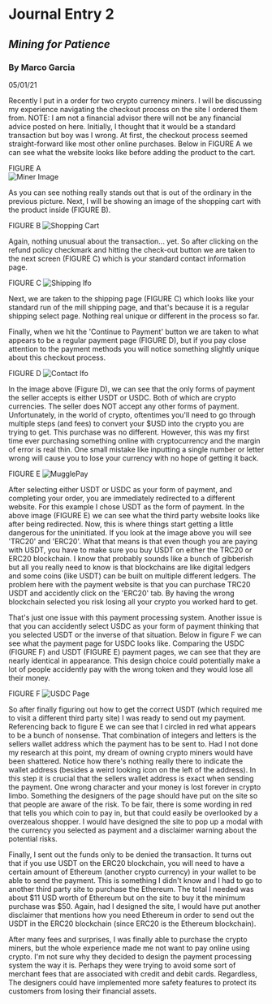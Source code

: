 # Journal Entry 2
## _Mining for Patience_
### By Marco Garcia 
05/01/21


Recently I put in a order for two crypto currency miners. I will be discussing my experience navigating the checkout process on the site I ordered them from. 
NOTE: I am not a financial advisor there will not be any financial advice posted on here. Initially, I thought that it would be a standard transaction but boy
was I wrong. At first, the checkout process seemed straight-forward like most other online purchases. Below in FIGURE A we can see what the website looks like before 
adding the product to the cart.

FIGURE A  
<img src="/j02/miner.png" alt="Miner Image" />

As you can see nothing really stands out that is out of the ordinary in the previous picture. Next, I will be showing an image of the shopping cart with the product inside (FIGURE B).


FIGURE B 
<img src="/j02/cart.png" alt="Shopping Cart" />

Again, nothing unusual about the transaction... yet. So after clicking on the refund policy checkmark and hitting the check-out button we are taken to the next screen (FIGURE C)
which is your standard contact information page. 

FIGURE C 
<img src="/j02/shipping.png" alt="Shipping Ifo" />

Next, we are taken to the shipping page (FIGURE C) which looks like your standard run of the mill shipping page, and that's because it is a regular shipping select page. 
Nothing real unique or different in the process so far.

Finally, when we hit the 'Continue to Payment' button we are taken to what appears to be a regular payment page (FIGURE D), but if you pay close attention to the payment methods you will
notice something slightly unique about this checkout process.

FIGURE D 
<img src="/j02/contact.png" alt="Contact Ifo" />

In the image above (Figure D), we can see that the only forms of payment the seller accepts is either USDT or USDC. Both of which are crypto currencies. The seller does NOT accept
any other forms of payment. Unfortunately, in the world of crypto, oftentimes you'll need to go through multiple steps (and fees) to convert your $USD into the crypto you are trying
to get. This purchase was no different. However, this was my first time ever purchasing something online with cryptocurrency and the margin of error is real thin. One small mistake
like inputting a single number or letter wrong will cause you to lose your currency with no hope of getting it back.

FIGURE E 
<img src="/j02/mugglepay.png" alt="MugglePay" />

After selecting either USDT or USDC as your form of payment, and completing your order, you are immediately redirected to a different website. For this example I chose USDT as the form of payment. 
In the above image (FIGURE E) we can see what the third party website looks like after being redirected. Now, this is where things start getting a little dangerous for the
uninitiated. If you look at the image above you will see 'TRC20' and 'ERC20'. What that means is that even though you are paying with USDT, you have to make sure you
buy USDT on either the TRC20 or ERC20 blockchain. I know that probably sounds like a bunch of gibberish but all you really need to know is that blockchains are like digital ledgers and
some coins (like USDT) can be built on multiple different ledgers. The problem here with the payment website is that you can purchase TRC20 USDT and accidently click on the 'ERC20' tab.
By having the wrong blockchain selected you risk losing all your crypto you worked hard to get.

That's just one issue with this payment processing system. Another issue is that you can accidently select USDC as your form of payment thinking that you selected USDT or the inverse of that situation.
Below in figure F we can see what the payment page for USDC looks like. Comparing the USDC (FIGURE F) and USDT (FIGURE E) payment pages, we can see that they are nearly identical in appearance. This
design choice could potentially make a lot of people accidently pay with the wrong token and they would lose all their money. 

FIGURE F
<img src="/j02/usdc.png" alt="USDC Page" />

So after finally figuring out how to get the correct USDT (which required me to visit a different third party site) I was ready to send out my payment. Referencing back
to figure E we can see that I circled in red what appears to be a bunch of nonsense. That combination of integers and letters is the sellers wallet address which the payment
has to be sent to. Had I not done my research at this point, my dream of owning crypto miners would have been shattered. Notice how there's nothing really there to indicate
the wallet address (besides a weird looking icon on the left of the address). In this step it is crucial that the sellers wallet address is exact when sending the payment. 
One wrong character and your money is lost forever in crypto limbo. Something the designers of the page should have put on the site so that people are aware of the risk. To be fair,
there is some wording in red that tells you which coin to pay in, but that could easily be overlooked by a overzealous shopper. I would have designed the site to
pop up a modal with the currency you selected as payment and a disclaimer warning about the potential risks. 

Finally, I sent out the funds only to be denied the transaction. It turns out that if you use USDT on the ERC20 blockchain, you will need to have a certain amount of Ethereum (another crypto currency)
in your wallet to be able to send the payment. This is something I didn't know and I had to go to another third party site to purchase the Ethereum. The total I needed was about
$11 USD worth of Ethereum but on the site to buy it the minimum purchase was $50. Again, had I designed the site, I would have put another disclaimer that mentions how you need Ethereum
in order to send out the USDT in the ERC20 blockchain (since ERC20 is the Ethereum blockchain). 

After many fees and surprises, I was finally able to purchase the crypto miners, but the whole experience made me not want to pay online using crypto. I'm not sure why they decided
to design the payment processing system the way it is. Perhaps they were trying to avoid some sort of merchant fees that are associated with credit and debit cards. Regardless,
The designers could have implemented more safety features to protect its customers from losing their financial assets.
